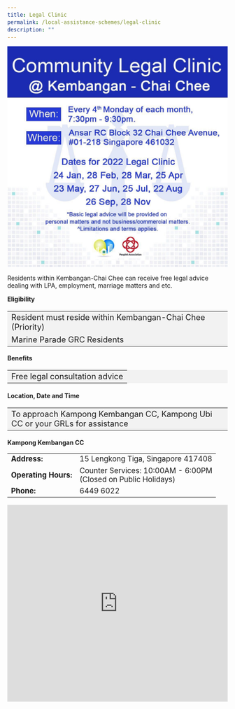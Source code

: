 ```yaml
---
title: Legal Clinic
permalink: /local-assistance-schemes/legal-clinic
description: ""
---
```

![](/images/kcc_legal_clinic_05jan22.jpg)

Residents within Kembangan-Chai Chee can receive free legal advice dealing with LPA, employment, marriage matters and etc. 

<b>Eligibility</b>
<table style="font-size:130%; background-color:#f2f2f2">
<tbody>
	<tr><td>Resident must reside within Kembangan-Chai Chee (Priority)</td>
</tr>
<tr><td>Marine Parade GRC Residents</td></tr>
</tbody>
</table>
	
<b>Benefits</b>
<table style="font-size:130%; background-color:#f2f2f2">
<tbody>
	<tr><td>Free legal consultation advice</td></tr>
</tbody>
</table>

#### Location, Date and Time ####
<table style="font-size:130%; background-color:#f2f2f2">
<tbody>
	<tr><td>To approach Kampong Kembangan CC, Kampong Ubi CC or your GRLs for assistance</td></tr>
</tbody>
</table>

<b>Kampong Kembangan CC</b>
<table style="font-size:120%">
<tbody>
<tr>
 <td><b>Address:</b></td><td>15 Lengkong Tiga, Singapore 417408</td>
</tr>
<tr>
 <td><b>Operating Hours:</b> </td><td>Counter Services: 10:00AM - 6:00PM <br>(Closed on Public Holidays)</td>
</tr>
<tr>
	<td> <b>Phone:</b> </td><td>6449 6022
</td>
</tr>
</tbody>
</table>

<iframe loading="lazy" allowfullscreen="" style="border:0;" height="450" width="100%" src="https://www.google.com/maps/embed?pb=!1m18!1m12!1m3!1d5401.791478346883!2d103.92173245711925!3d1.3238954976410622!2m3!1f0!2f0!3f0!3m2!1i1024!2i768!4f13.1!3m3!1m2!1s0x31da22ad9dfe01a1%3A0x10bbe36e7680e5e6!2sSingapore%20461032!5e0!3m2!1sen!2ssg!4v1650523448732!5m2!1sen!2ssg"></iframe>
